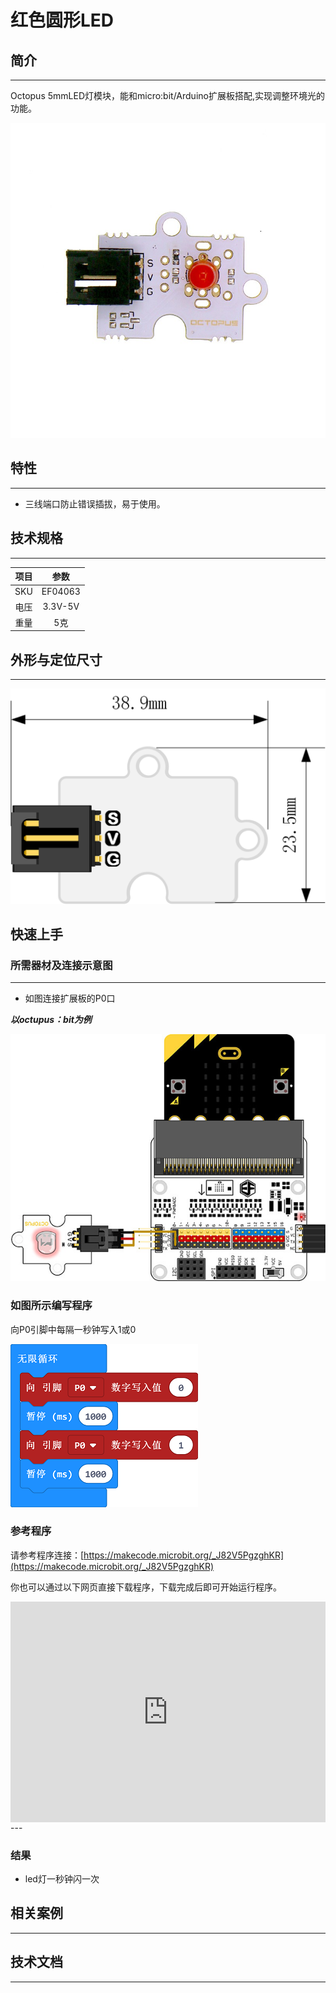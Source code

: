 # 红色圆形LED

## 简介
---
Octopus 5mmLED灯模块，能和micro:bit/Arduino扩展板搭配,实现调整环境光的功能。

 ![](./images/wFy2h7R.jpg)

## 特性
---
- 三线端口防止错误插拔，易于使用。

## 技术规格
---

项目 | 参数 
:-: | :-: 
SKU|EF04063
电压|3.3V-5V
重量|5克
## 外形与定位尺寸
---
 ![](./images/XjX2TBL.png)

## 快速上手
### 所需器材及连接示意图
---
- 如图连接扩展板的P0口

***以octupus：bit为例***

![](./images/iXIOMNJ.jpg)


### 如图所示编写程序
向P0引脚中每隔一秒钟写入1或0

![](./images/AAzv9pn.png)

### 参考程序
请参考程序连接：[https://makecode.microbit.org/_J82V5PgzghKR](https://makecode.microbit.org/_J82V5PgzghKR)

你也可以通过以下网页直接下载程序，下载完成后即可开始运行程序。

<div style="position:relative;height:0;padding-bottom:70%;overflow:hidden;"><iframe style="position:absolute;top:0;left:0;width:100%;height:100%;" src="https://makecode.microbit.org/#pub:_J82V5PgzghKR" frameborder="0" sandbox="allow-popups allow-forms allow-scripts allow-same-origin"></iframe></div>  
---

### 结果
- led灯一秒钟闪一次

## 相关案例
---

## 技术文档
---
